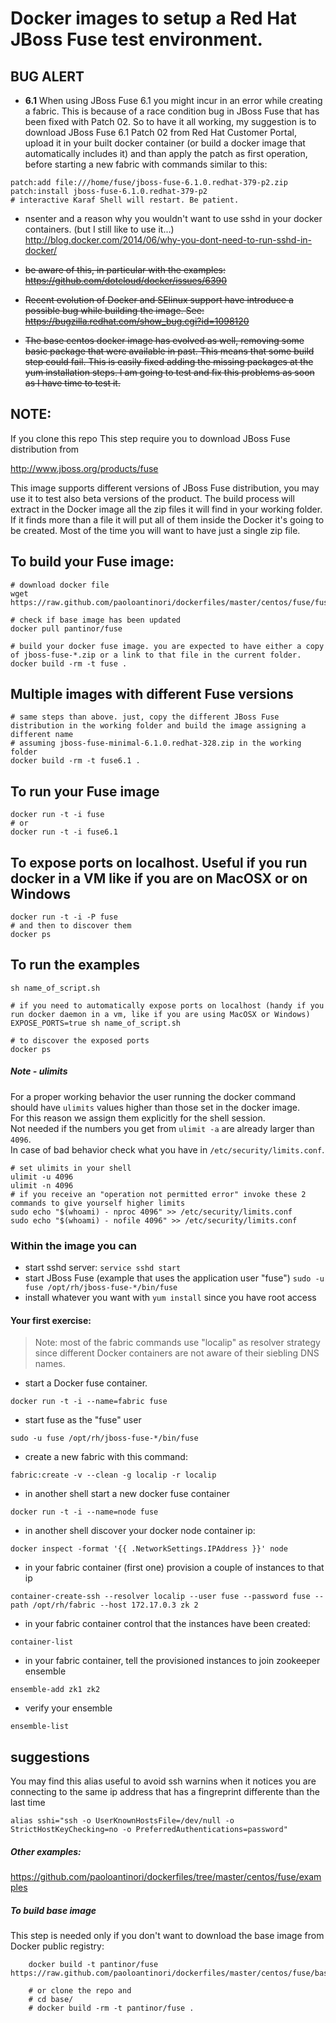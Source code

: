 # Docker images to setup a Red Hat JBoss Fuse test environment.

## BUG ALERT

- **6.1** When using JBoss Fuse 6.1 you might incur in an error while creating a fabric. This is because of a race condition bug in JBoss Fuse that has been fixed with Patch 02. So to have it all working, my suggestion is to download JBoss Fuse 6.1 Patch 02 from Red Hat Customer Portal, upload it in your built docker container (or build a docker image that automatically includes it) and than apply the patch as first operation, before starting a new fabric with commands similar to this:
```
patch:add file:///home/fuse/jboss-fuse-6.1.0.redhat-379-p2.zip
patch:install jboss-fuse-6.1.0.redhat-379-p2 
# interactive Karaf Shell will restart. Be patient.
```


- nsenter and a reason why you wouldn't want to use sshd in your docker containers. (but I still like to use it...) http://blog.docker.com/2014/06/why-you-dont-need-to-run-sshd-in-docker/

- <strike>be aware of this, in particular with the examples:
https://github.com/dotcloud/docker/issues/6390</strike>

- <strike>Recent evolution of Docker and SElinux support have introduce a possible bug while building the image. See: https://bugzilla.redhat.com/show_bug.cgi?id=1098120 </strike>

- <strike>The base centos docker image has evolved as well, removing some basic package that were available in past. This means that some build step could fail. This is easily fixed adding the missing packages at the yum installation steps. I am going to test and fix this problems as soon as I have time to test it.</strike>

## NOTE:
If you clone this repo This step require you to download JBoss Fuse distribution from 

http://www.jboss.org/products/fuse

This image supports different versions of JBoss Fuse distribution, you may use it to test also beta versions of the product. The build process will extract in the Docker image all the zip files it will find in your working folder. If it finds more than a file it will put all of them inside the  Docker it's going to be created. Most of the time you will want to have just a single zip file. 

## To build your Fuse image:
    # download docker file
	wget https://raw.github.com/paoloantinori/dockerfiles/master/centos/fuse/fuse/Dockerfile
    
    # check if base image has been updated
	docker pull pantinor/fuse
	
    # build your docker fuse image. you are expected to have either a copy of jboss-fuse-*.zip or a link to that file in the current folder.
    docker build -rm -t fuse .

## Multiple images with different Fuse versions
    # same steps than above. just, copy the different JBoss Fuse distribution in the working folder and build the image assigning a different name
    # assuming jboss-fuse-minimal-6.1.0.redhat-328.zip in the working folder
    docker build -rm -t fuse6.1 .


## To run your Fuse image
    docker run -t -i fuse
    # or 
    docker run -t -i fuse6.1

## To expose ports on localhost. Useful if you run docker in a VM like if you are on MacOSX or on Windows
    docker run -t -i -P fuse
    # and then to discover them 
    docker ps

## To run the examples
    sh name_of_script.sh

    # if you need to automatically expose ports on localhost (handy if you run docker daemon in a vm, like if you are using MacOSX or Windows)
    EXPOSE_PORTS=true sh name_of_script.sh
    
    # to discover the exposed ports
    docker ps

##### Note - ulimits

For a proper working behavior the user running the docker command should have `ulimits` values higher than those  set in the docker image.  
For this reason we assign them explicitly for the shell session.  
Not needed if the numbers you get from `ulimit -a` are already larger than `4096`.  
In case of bad behavior check what you have in `/etc/security/limits.conf`.  

    # set ulimits in your shell
    ulimit -u 4096
    ulimit -n 4096
    # if you receive an "operation not permitted error" invoke these 2 commands to give yourself higher limits
    sudo echo "$(whoami) - nproc 4096" >> /etc/security/limits.conf
    sudo echo "$(whoami) - nofile 4096" >> /etc/security/limits.conf


### Within the image you can
- start sshd server:
```service sshd start```
- start JBoss Fuse (example that uses the application user "fuse")
```sudo -u fuse /opt/rh/jboss-fuse-*/bin/fuse```
- install whatever you want with `yum install` since you have root access
    
#### Your first exercise:

> Note: most of the fabric commands use "localip" as resolver strategy since different Docker containers are not aware of their siebling DNS names.

- start a Docker fuse container.
```
docker run -t -i --name=fabric fuse
```

- start fuse as the "fuse" user
```
sudo -u fuse /opt/rh/jboss-fuse-*/bin/fuse
```

- create a new fabric with this command:
```
fabric:create -v --clean -g localip -r localip
```

- in another shell start a new docker fuse container
```
docker run -t -i --name=node fuse
```

- in another shell discover your docker node container ip:
```
docker inspect -format '{{ .NetworkSettings.IPAddress }}' node
```

- in your fabric container (first one) provision a couple of instances to that ip
```
container-create-ssh --resolver localip --user fuse --password fuse --path /opt/rh/fabric --host 172.17.0.3 zk 2
```

- in your fabric container control that the instances have been created:
```
container-list
```

- in your fabric container, tell the provisioned instances to join zookeeper ensemble
```
ensemble-add zk1 zk2
```

- verify your ensemble
```
ensemble-list
```

## suggestions
You  may find this alias useful to avoid ssh warnins when it notices you are connecting to the same ip address that has a fingreprint differente than the last time
```
alias sshi="ssh -o UserKnownHostsFile=/dev/null -o StrictHostKeyChecking=no -o PreferredAuthentications=password"
```

##### Other examples:

https://github.com/paoloantinori/dockerfiles/tree/master/centos/fuse/examples


##### To build base image

This step is needed only if you don't want to download the base image from Docker public registry:
```
    docker build -t pantinor/fuse https://raw.github.com/paoloantinori/dockerfiles/master/centos/fuse/base/Dockerfile

    # or clone the repo and 
    # cd base/
    # docker build -rm -t pantinor/fuse .

```
